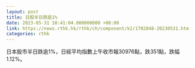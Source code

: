 ```yaml
---
layout: post
title: 日股半日跌逾1%
date: 2023-05-31 10:41:04.000000000 +08:00
link: https://news.rthk.hk/rthk/ch/component/k2/1702848-20230531.htm
categories: rthk
---
```


日本股市半日跌逾1%，日經平均指數上午收市報30976點，跌351點，跌幅1.12%。
